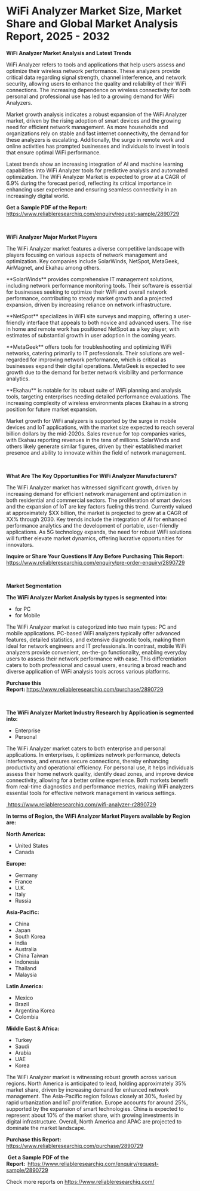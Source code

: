 <p><h1>WiFi Analyzer Market Size, Market Share and Global Market Analysis Report, 2025 - 2032</h1></p><p><strong>WiFi Analyzer Market Analysis and Latest Trends</strong></p>
<p><p>WiFi Analyzer refers to tools and applications that help users assess and optimize their wireless network performance. These analyzers provide critical data regarding signal strength, channel interference, and network security, allowing users to enhance the quality and reliability of their WiFi connections. The increasing dependence on wireless connectivity for both personal and professional use has led to a growing demand for WiFi Analyzers.</p><p>Market growth analysis indicates a robust expansion of the WiFi Analyzer market, driven by the rising adoption of smart devices and the growing need for efficient network management. As more households and organizations rely on stable and fast internet connectivity, the demand for these analyzers is escalating. Additionally, the surge in remote work and online activities has prompted businesses and individuals to invest in tools that ensure optimal WiFi performance.</p><p>Latest trends show an increasing integration of AI and machine learning capabilities into WiFi Analyzer tools for predictive analysis and automated optimization. The WiFi Analyzer Market is expected to grow at a CAGR of 6.9% during the forecast period, reflecting its critical importance in enhancing user experience and ensuring seamless connectivity in an increasingly digital world.</p></p>
<p><strong>Get a Sample PDF of the Report:&nbsp;</strong> <a href="https://www.reliableresearchiq.com/enquiry/request-sample/2890729?utm_campaign=1743&utm_medium=2&utm_source=Github&utm_content=ia&utm_term=14032025&utm_id=wifi-analyzer">https://www.reliableresearchiq.com/enquiry/request-sample/2890729</a></p>
<p>&nbsp;</p>
<p><strong>WiFi Analyzer Major Market Players</strong></p>
<p><p>The WiFi Analyzer market features a diverse competitive landscape with players focusing on various aspects of network management and optimization. Key companies include SolarWinds, NetSpot, MetaGeek, AirMagnet, and Ekahau among others.</p><p>**SolarWinds** provides comprehensive IT management solutions, including network performance monitoring tools. Their software is essential for businesses seeking to optimize their WiFi and overall network performance, contributing to steady market growth and a projected expansion, driven by increasing reliance on network infrastructure.</p><p>**NetSpot** specializes in WiFi site surveys and mapping, offering a user-friendly interface that appeals to both novice and advanced users. The rise in home and remote work has positioned NetSpot as a key player, with estimates of substantial growth in user adoption in the coming years.</p><p>**MetaGeek** offers tools for troubleshooting and optimizing WiFi networks, catering primarily to IT professionals. Their solutions are well-regarded for improving network performance, which is critical as businesses expand their digital operations. MetaGeek is expected to see growth due to the demand for better network visibility and performance analytics.</p><p>**Ekahau** is notable for its robust suite of WiFi planning and analysis tools, targeting enterprises needing detailed performance evaluations. The increasing complexity of wireless environments places Ekahau in a strong position for future market expansion.</p><p>Market growth for WiFi analyzers is supported by the surge in mobile devices and IoT applications, with the market size expected to reach several billion dollars by the mid-2020s. Sales revenue for top companies varies, with Ekahau reporting revenues in the tens of millions. SolarWinds and others likely generate similar figures, driven by their established market presence and ability to innovate within the field of network management.</p></p>
<p>&nbsp;</p>
<p><strong>What Are The Key Opportunities For WiFi Analyzer Manufacturers?</strong></p>
<p><p>The WiFi Analyzer market has witnessed significant growth, driven by increasing demand for efficient network management and optimization in both residential and commercial sectors. The proliferation of smart devices and the expansion of IoT are key factors fueling this trend. Currently valued at approximately $XX billion, the market is projected to grow at a CAGR of XX% through 2030. Key trends include the integration of AI for enhanced performance analytics and the development of portable, user-friendly applications. As 5G technology expands, the need for robust WiFi solutions will further elevate market dynamics, offering lucrative opportunities for innovators.</p></p>
<p><strong>Inquire or Share Your Questions If Any Before Purchasing This Report:</strong> <a href="https://www.reliableresearchiq.com/enquiry/pre-order-enquiry/2890729?utm_campaign=1743&utm_medium=2&utm_source=Github&utm_content=ia&utm_term=14032025&utm_id=wifi-analyzer">https://www.reliableresearchiq.com/enquiry/pre-order-enquiry/2890729</a></p>
<p>&nbsp;</p>
<p><strong>Market Segmentation</strong></p>
<p><strong>The WiFi Analyzer Market Analysis by types is segmented into:</strong></p>
<p><ul><li>for PC</li><li>for Mobile</li></ul></p>
<p><p>The WiFi Analyzer market is categorized into two main types: PC and mobile applications. PC-based WiFi analyzers typically offer advanced features, detailed statistics, and extensive diagnostic tools, making them ideal for network engineers and IT professionals. In contrast, mobile WiFi analyzers provide convenient, on-the-go functionality, enabling everyday users to assess their network performance with ease. This differentiation caters to both professional and casual users, ensuring a broad reach and diverse application of WiFi analysis tools across various platforms.</p></p>
<p><strong>Purchase this Report:&nbsp;</strong><a href="https://www.reliableresearchiq.com/purchase/2890729?utm_campaign=1743&utm_medium=2&utm_source=Github&utm_content=ia&utm_term=14032025&utm_id=wifi-analyzer">https://www.reliableresearchiq.com/purchase/2890729</a></p>
<p>&nbsp;</p>
<p><strong>The WiFi Analyzer Market Industry Research by Application is segmented into:</strong></p>
<p><ul><li>Enterprise</li><li>Personal</li></ul></p>
<p><p>The WiFi Analyzer market caters to both enterprise and personal applications. In enterprises, it optimizes network performance, detects interference, and ensures secure connections, thereby enhancing productivity and operational efficiency. For personal use, it helps individuals assess their home network quality, identify dead zones, and improve device connectivity, allowing for a better online experience. Both markets benefit from real-time diagnostics and performance metrics, making WiFi analyzers essential tools for effective network management in various settings.</p></p>
<p><a href="https://www.reliableresearchiq.com/wifi-analyzer-r2890729?utm_campaign=1743&utm_medium=2&utm_source=Github&utm_content=ia&utm_term=14032025&utm_id=wifi-analyzer">&nbsp;https://www.reliableresearchiq.com/wifi-analyzer-r2890729</a></p>
<p><strong>In terms of Region, the WiFi Analyzer Market Players available by Region are:</strong></p>
<p>
    <p> <strong> North America: </strong>
        <ul>
            <li>United States</li>
            <li>Canada</li>
        </ul>
        </p> 
    <p> <strong> Europe: </strong>
        <ul>
            <li>Germany</li>
            <li>France</li>
            <li>U.K.</li>
            <li>Italy</li>
            <li>Russia</li>
        </ul>
        </p> 
    <p> <strong> Asia-Pacific: </strong>
        <ul>
            <li>China</li>
            <li>Japan</li>
            <li>South Korea</li>
            <li>India</li>
            <li>Australia</li>
            <li>China Taiwan</li>
            <li>Indonesia</li>
            <li>Thailand</li>
            <li>Malaysia</li>
        </ul>
        </p> 
    <p> <strong> Latin America: </strong>
        <ul>
            <li>Mexico</li>
            <li>Brazil</li>
            <li>Argentina Korea</li>
            <li>Colombia</li>
        </ul>
        </p> 
    <p> <strong> Middle East & Africa: </strong>
        <ul>
            <li>Turkey</li>
            <li>Saudi</li>
            <li>Arabia</li>
            <li>UAE</li>
            <li>Korea</li>
        </ul>
    </p>
    </p>
<p><p>The WiFi Analyzer market is witnessing robust growth across various regions. North America is anticipated to lead, holding approximately 35% market share, driven by increasing demand for enhanced network management. The Asia-Pacific region follows closely at 30%, fueled by rapid urbanization and IoT proliferation. Europe accounts for around 25%, supported by the expansion of smart technologies. China is expected to represent about 10% of the market share, with growing investments in digital infrastructure. Overall, North America and APAC are projected to dominate the market landscape.</p></p>
<p><strong>Purchase this Report: </strong><a href="https://www.reliableresearchiq.com/purchase/2890729?utm_campaign=1743&utm_medium=2&utm_source=Github&utm_content=ia&utm_term=14032025&utm_id=wifi-analyzer">https://www.reliableresearchiq.com/purchase/2890729</a></p>
<p>&nbsp;<strong>Get a Sample PDF of the Report:&nbsp;&nbsp;</strong><a href="https://www.reliableresearchiq.com/enquiry/request-sample/2890729?utm_campaign=1743&utm_medium=2&utm_source=Github&utm_content=ia&utm_term=14032025&utm_id=wifi-analyzer">https://www.reliableresearchiq.com/enquiry/request-sample/2890729</a></p>
<p><strong></strong></p>
<p>Check more reports on <a href="https://www.reliableresearchiq.com/?utm_campaign=1743&utm_medium=2&utm_source=Github&utm_content=ia&utm_term=14032025&utm_id=wifi-analyzer">https://www.reliableresearchiq.com/</a></p>